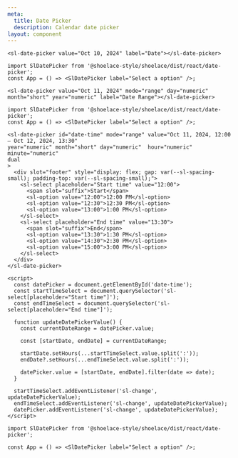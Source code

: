 ```yaml
---
meta:
  title: Date Picker
  description: Calendar date picker
layout: component
---
```


```html:preview
<sl-date-picker value="Oct 10, 2024" label="Date"></sl-date-picker>
```

```jsx:react
import SlDatePicker from '@shoelace-style/shoelace/dist/react/date-picker';
const App = () => <SlDatePicker label="Select a option" />;
```

```html:preview
<sl-date-picker value="Oct 11, 2024" mode="range" day="numeric" month="short" year="numeric" label="Date Range"></sl-date-picker>
```

```jsx:react
import SlDatePicker from '@shoelace-style/shoelace/dist/react/date-picker';
const App = () => <SlDatePicker label="Select a option" />;
```

```html:preview
<sl-date-picker id="date-time" mode="range" value="Oct 11, 2024, 12:00 – Oct 12, 2024, 13:30"
year="numeric" month="short" day="numeric"  hour="numeric"  minute="numeric"
dual
>
  <div slot="footer" style="display: flex; gap: var(--sl-spacing-small); padding-top: var(--sl-spacing-small);">
    <sl-select placeholder="Start time" value="12:00">
      <span slot="suffix">Start</span>
      <sl-option value="12:00">12:00 PM</sl-option>
      <sl-option value="12:30">12:30 PM</sl-option>
      <sl-option value="13:00">1:00 PM</sl-option>
    </sl-select>
    <sl-select placeholder="End time" value="13:30">
      <span slot="suffix">End</span>
      <sl-option value="13:30">1:30 PM</sl-option>
      <sl-option value="14:30">2:30 PM</sl-option>
      <sl-option value="15:00">3:00 PM</sl-option>
    </sl-select>
  </div>
</sl-date-picker>

<script>
  const datePicker = document.getElementById('date-time');
  const startTimeSelect = document.querySelector('sl-select[placeholder="Start time"]');
  const endTimeSelect = document.querySelector('sl-select[placeholder="End time"]');

  function updateDatePickerValue() {
    const currentDateRange = datePicker.value;

    const [startDate, endDate] = currentDateRange;

    startDate.setHours(...startTimeSelect.value.split(':'));
    endDate?.setHours(...endTimeSelect.value.split(':'));

    datePicker.value = [startDate, endDate].filter(date => date);
  }

  startTimeSelect.addEventListener('sl-change', updateDatePickerValue);
  endTimeSelect.addEventListener('sl-change', updateDatePickerValue);
  datePicker.addEventListener('sl-change', updateDatePickerValue);
</script>
```

```jsx:react
import SlDatePicker from '@shoelace-style/shoelace/dist/react/date-picker';

const App = () => <SlDatePicker label="Select a option" />;
```

<!--
:::tip
This component works with standard `<form>` elements. Please refer to the section on [form controls](/getting-started/form-controls) to learn more about form submission and client-side validation.
:::

## Examples

### Initial Value

Use the `value` attribute to set an initial value for the combobox

```html:preview
<sl-date-picker multiple clearable></sl-date-picker>
``` -->
